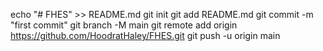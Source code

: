 echo "# FHES" >> README.md
git init
git add README.md
git commit -m "first commit"
git branch -M main
git remote add origin https://github.com/HoodratHaley/FHES.git
git push -u origin main
